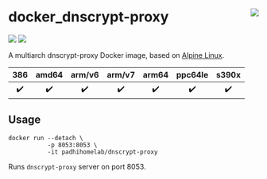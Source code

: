 # docker_dnscrypt-proxy <a href='https://github.com/padhi-homelab/docker_dnscrypt-proxy/actions?query=workflow%3A%22Docker+CI+Release%22'><img align='right' src='https://img.shields.io/github/workflow/status/padhi-homelab/docker_dnscrypt-proxy/Docker%20CI%20Release?logo=github&logoWidth=24&style=flat-square'></img></a>

<a href='https://hub.docker.com/r/padhihomelab/dnscrypt-proxy'><img src='https://img.shields.io/docker/image-size/padhihomelab/dnscrypt-proxy/latest?label=size%20%5Blatest%5D&logo=docker&logoWidth=24&style=for-the-badge'></img></a>
<a href='https://hub.docker.com/r/padhihomelab/dnscrypt-proxy'><img src='https://img.shields.io/docker/image-size/padhihomelab/dnscrypt-proxy/testing?label=size%20%5Btesting%5D&logo=docker&logoWidth=24&style=for-the-badge'></img></a>


A multiarch dnscrypt-proxy Docker image, based on [Alpine Linux].

|        386         |       amd64        |       arm/v6       |       arm/v7       |       arm64        |      ppc64le       |       s390x        |
| :----------------: | :----------------: | :----------------: | :----------------: | :----------------: | :----------------: | :----------------: |
| :heavy_check_mark: | :heavy_check_mark: | :heavy_check_mark: | :heavy_check_mark: | :heavy_check_mark: | :heavy_check_mark: | :heavy_check_mark: |


## Usage

```
docker run --detach \
           -p 8053:8053 \
           -it padhihomelab/dnscrypt-proxy
```

Runs `dnscrypt-proxy` server on port 8053.

_<More details to be added soon>_


[Alpine Linux]: https://alpinelinux.org/
